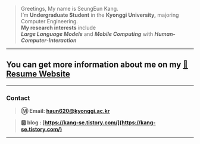> Greetings, My name is SeungEun Kang. </br>
> I’m **Undergraduate Student** in the **Kyonggi University,** majoring Computer Engineering. </br>
> **My research interests** include </br>
> ***Large Language Models*** and ***Mobile Computing*** with ***Human-Computer-Interaction*** </br>

---

## You can get more information about me on my [📄 Resume Website](https://user00144.github.io)

---

### Contact

> **Ⓜ️ Email:  [haun620@kyonggi.ac.kr](mailto://haun620@kyonggi.ac.kr)**

> **🅱️ blog : [https://kang-se.tistory.com/](https://kang-se.tistory.com/)**

---

